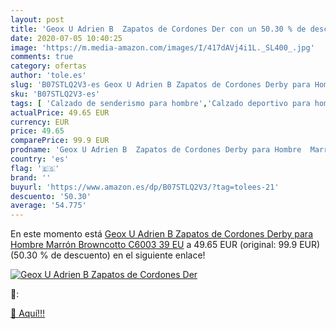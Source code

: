 ```yaml
---
layout: post
title: 'Geox U Adrien B  Zapatos de Cordones Der con un 50.30 % de descuento'
date: 2020-07-05 10:40:25
image: 'https://m.media-amazon.com/images/I/417dAVj4i1L._SL400_.jpg'
comments: true
category: ofertas
author: 'tole.es'
slug: 'B07STLQ2V3-es Geox U Adrien B Zapatos de Cordones Derby para Hombre...'
sku: 'B07STLQ2V3-es'
tags: [ 'Calzado de senderismo para hombre','Calzado deportivo para hombre','Chanclas y sandalias de piscina para hombre','Zapatillas de senderismo para hombre','Zapatillas y calzado deportivo para hombre','Zapatos','Zapatos para hombre','Zapatos y complementos','zapatos', ]
actualPrice: 49.65 EUR
currency: EUR
price: 49.65
comparePrice: 99.9 EUR
prodname: 'Geox U Adrien B  Zapatos de Cordones Derby para Hombre  Marrón  Browncotto C6003   39 EU'
country: 'es'
flag: '🇪🇸'
brand: ''
buyurl: 'https://www.amazon.es/dp/B07STLQ2V3/?tag=tolees-21'
descuento: '50.30'
average: '54.775'
---
```


En este momento está [Geox U Adrien B  Zapatos de Cordones Derby para Hombre  Marrón  Browncotto C6003   39 EU](https://www.amazon.es/dp/B07STLQ2V3/?tag=tolees-21) a 49.65 EUR (original: 99.9 EUR) (50.30 %  de descuento) en el siguiente enlace!

[![Geox U Adrien B  Zapatos de Cordones Der](https://m.media-amazon.com/images/I/417dAVj4i1L._SL400_.jpg)](https://www.amazon.es/dp/B07STLQ2V3/?tag=tolees-21)

🔎:


[🛒 Aquí!!!](https://www.amazon.es/dp/B07STLQ2V3/?tag=tolees-21)
